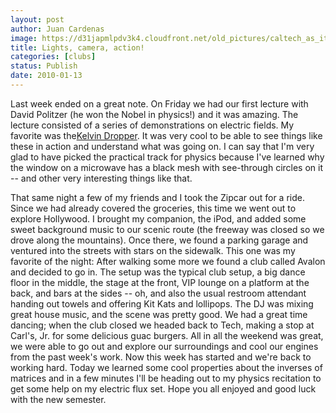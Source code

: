 ```yaml
---
layout: post
author: Juan Cardenas
image: https://d31japmlpdv3k4.cloudfront.net/old_pictures/caltech_as_it_happens/6a0105349b8251970b0120a7cf61a2970b.jpg
title: Lights, camera, action!
categories: [clubs]
status: Publish
date: 2010-01-13
---
```


Last week ended on a great note. On Friday we had our first lecture with David Politzer (he won the Nobel in physics!) and it was amazing. The lecture consisted of a series of demonstrations on electric fields. My favorite was the<a href="https://www.youtube.com/watch?v=3b23umXzPVA">Kelvin Dropper</a>. It was very cool to be able to see things like these in action and understand what was going on. I can say that I'm very glad to have picked the practical track for physics because I've learned why the window on a microwave has a black mesh with see-through circles on it -- and other very interesting things like that.

That same night a few of my friends and I took the Zipcar out for a ride. Since we had already covered the groceries, this time we went out to explore Hollywood. I brought my companion, the iPod, and added some sweet background music to our scenic route (the freeway was closed so we drove along the mountains). Once there, we found a parking garage and ventured into the streets with stars on the sidewalk. This one was my favorite of the night:
After walking some more we found a club called Avalon and decided to go in. The setup was the typical club setup, a big dance floor in the middle, the stage at the front, VIP lounge on a platform at the back, and bars at the sides -- oh, and also the usual restroom attendant handing out towels and offering Kit Kats and lollipops. The DJ was mixing great house music, and the scene was pretty good. We had a great time dancing; when the club closed we headed back to Tech, making a stop at Carl's, Jr. for some delicious guac burgers. All in all the weekend was great, we were able to go out and explore our surroundings and cool our engines from the past week's work. Now this week has started and we're back to working hard. Today we learned some cool properties about the inverses of matrices and in a few minutes I'll be heading out to my physics recitation to get some help on my electric flux set. Hope you all enjoyed and good luck with the new semester.

